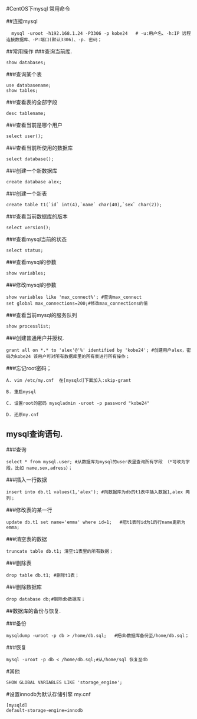 #CentOS下mysql 常用命令

##连接mysql
```
  mysql -uroot -h192.168.1.24 -P3306 -p kobe24   # -u:用户名、-h:IP 远程连接数据库、-P:端口(默认3306)、-p. 密码；
```

##常用操作
###查询当前库.
```
show databases;
```
###查询某个表
```
use databasename;
show tables;
```
###查看表的全部字段
```
desc tablename;
```
###查看当前是哪个用户
```
select user();
```
###查看当前所使用的数据库
```
select database();
```
###创建一个新数据库
```
create database alex;
```
###创建一个新表
```
create table t1(`id` int(4),`name` char(40),`sex` char(2));
```
###查看当前数据库的版本
```
select version();
```
###查看mysql当前的状态
```
select status;
```
###查看mysql的参数
```
show variables;
```
###修改mysql的参数
```
show variables like 'max_connect%'; #查询max_connect
set global max_connections=200;#修改max_connections的值
```
###查看当前mysql的服务队列
```
show processlist;
```
###创建普通用户并授权.
```
grant all on *.* to 'alex'@'%' identified by 'kobe24'; #创建用户alex，密码为kobe24 该用户可对所有数据库里的所有表进行所有操作；
```
###忘记root密码；
```
A. vim /etc/my.cnf  在[mysqld]下面加入:skip-grant

B. 重启mysql

C. 设置root的密码 mysqladmin -uroot -p password "kobe24"

D. 还原my.cnf

```

## mysql查询语句.

###查询
```
select * from mysql.user; #从数据库为mysql的user表里查询所有字段 （*可改为字段，比如 name,sex,adress）；
```
###插入一行数据
```
insert into db.t1 values(1,'alex'); #向数据库为db的t1表中插入数据1,alex 两列；
```
###修改表的某一行
```
update db.t1 set name='emma' where id=1;   #把t1表时id为1的行name更新为emma;
```
###清空表的数据
```
truncate table db.t1; 清空t1表里的所有数据；
```
###删除表
```
drop table db.t1; #删除t1表；
```
###删除数据库
```
drop database db;#删除db数据库；
```

##数据库的备份与恢复.

###备份
```
mysqldump -uroot -p db > /home/db.sql;   #把db数据库备份至/home/db.sql；
```
###恢复
```
mysql -uroot -p db < /home/db.sql;#从/home/sql 恢复至db
```

#其他
```
SHOW GLOBAL VARIABLES LIKE 'storage_engine';
```
#设置innodb为默认存储引擎 my.cnf
```
[mysqld]
default-storage-engine=innodb
```
